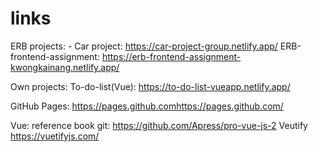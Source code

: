 # links

ERB projects: -
Car project: https://car-project-group.netlify.app/
ERB-frontend-assignment: https://erb-frontend-assignment-kwongkainang.netlify.app/

Own projects:
To-do-list(Vue): https://to-do-list-vueapp.netlify.app/

GitHub Pages: https://pages.github.comhttps://pages.github.com/

Vue:
reference book git: https://github.com/Apress/pro-vue-js-2
Veutify https://vuetifyjs.com/


